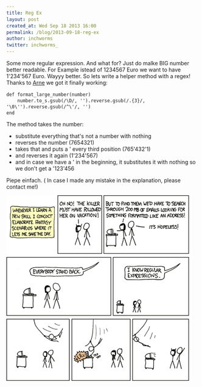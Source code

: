 ```yaml
---
title: Reg Ex
layout: post
created_at: Wed Sep 18 2013 16:00
permalink: /blog/2013-09-18-reg-ex
author: inchworms
twitter: inchworms_
---
```


Some more regular expression. And what for? Just do malke BIG number better readable. For Example istead of 1234567 Euro we want to have 1'234'567 Euro. Wayyy better. So lets write a helper method with a regex! Thanks to [Arne](https://twitter.com/plexus) we got it finally working:

    def format_large_number(number)
        number.to_s.gsub(/\D/, '').reverse.gsub(/.{3}/, '\0\'').reverse.gsub(/^\'/, '')
    end

The method takes the number:

* substitute everything that's not a number with nothing
* reverses the number (7654321)
* takes that and puts a ' every third position (765'432'1)
* and reverses it again (1'234'567)
* and in case we have a ' in the beginning, it substitutes it with nothing so we don't get a '123'456


Piepe einfach. ( In case I made any mistake in the explanation, please contact me!)

![xkcd](/images/xkcd_regular_expressions.png)